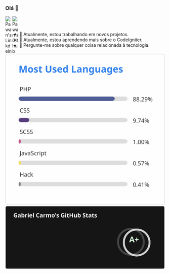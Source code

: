### Olá 👋

<a href="https://www.linkedin.com/in/gabrielcarmo-s/">
  <img align="left" alt="Pawan's Linkdein" width="22px" src="https://cdn.jsdelivr.net/npm/simple-icons@v3/icons/linkedin.svg" />
</a>
<a href="https://github.com/GabrielCarmo-S">
  <img align="left" alt="Pawan's Github" width="22px" src="https://cdn.jsdelivr.net/npm/simple-icons@v3/icons/github.svg" />
</a>

 <br />
 <br />

- 🔭 Atualmente, estou trabalhando em novos projetos.
- 🌱 Atualmente, estou aprendendo mais sobre o CodeIgniter.
- 💬 Pergunte-me sobre qualquer coisa relacionada à tecnologia.

<a href="https://github.com/GabrielCarmo-S">
  <img align="center" img src="./github/api1.svg">
</a>

<a href="https://github.com/GabrielCarmo-S">
  <img align="center" img src="./github/api.svg">
</a>






